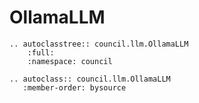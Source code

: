 # OllamaLLM

```{eval-rst}
.. autoclasstree:: council.llm.OllamaLLM
    :full:
    :namespace: council
```

```{eval-rst}
.. autoclass:: council.llm.OllamaLLM
   :member-order: bysource
```
